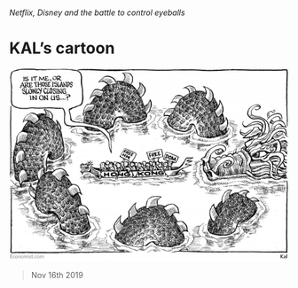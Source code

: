 ###### Netflix, Disney and the battle to control eyeballs

# KAL’s cartoon 

![image](images/20191116_wwd000.jpg) 

> Nov 16th 2019 


